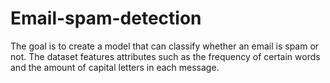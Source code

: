 # Email-spam-detection
The goal is to create a model that can classify whether an email is spam or not. The dataset features attributes such as the frequency of certain words and the amount of capital letters in each message.
